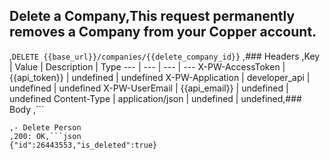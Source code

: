 ## Delete a Company,This request permanently removes a Company from your Copper account.
,```DELETE {{base_url}}/companies/{{delete_company_id}}```
,### Headers
,Key | Value | Description | Type
--- | --- | --- | ---
X-PW-AccessToken | {{api_token}} | undefined | undefined
X-PW-Application | developer_api | undefined | undefined
X-PW-UserEmail | {{api_email}} | undefined | undefined
Content-Type | application/json | undefined | undefined,### Body
,```

```,### Example Responses
,- Delete Person
,200: OK,```json
{"id":26443553,"is_deleted":true}
```